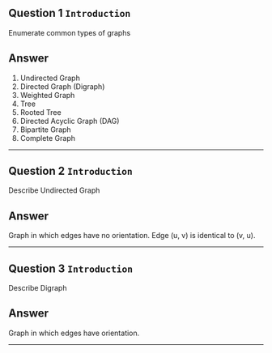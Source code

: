 ## Question 1 `Introduction`
Enumerate common types of graphs

## Answer
1. Undirected Graph
2. Directed Graph (Digraph)
3. Weighted Graph
4. Tree
5. Rooted Tree
6. Directed Acyclic Graph (DAG)
7. Bipartite Graph
8. Complete Graph

---

## Question 2 `Introduction`
Describe Undirected Graph

## Answer
Graph in which edges have no orientation. Edge (u, v) is identical to (v, u).

---

## Question 3 `Introduction`
Describe Digraph

## Answer
Graph in which edges have orientation.

---
